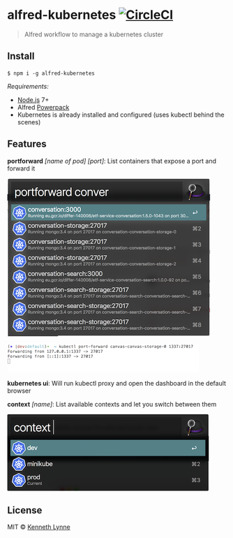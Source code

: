 # alfred-kubernetes [![CircleCI](https://circleci.com/gh/kennethlynne/alfred-kubernetes/tree/master.svg?style=svg)](https://circleci.com/gh/kennethlynne/alfred-kubernetes/tree/master)

> Alfred workflow to manage a kubernetes cluster


## Install

```
$ npm i -g alfred-kubernetes
```

*Requirements:*
 * [Node.js](https://nodejs.org) 7+
 * Alfred [Powerpack](https://www.alfredapp.com/powerpack/)
 * Kubernetes is already installed and configured (uses kubectl behind the scenes)

## Features

__portforward__ *[name of pod]* *[port]*: List containers that expose a port and forward it

![portforward name port](screenshots/portforward1.png "Port forward a pod on a designated port")

![portforward name port](screenshots/portforward2.png "Port forward a pod on a designated port")

__kubernetes ui__: Will run kubectl proxy and open the dashboard in the default browser

__context__ *[name]*: List available contexts and let you switch between them

![context](screenshots/context1.png "Switch contexts easily")

## License

MIT © [Kenneth Lynne](http://kenneth.ly)
